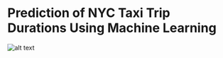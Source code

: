 # Prediction of NYC Taxi Trip Durations Using Machine Learning

![alt text](https://github.com/mbagiev/nyc-taxi-trip-duration-prediction/edit/main/nyc_taxi.jpeg?raw=true)
